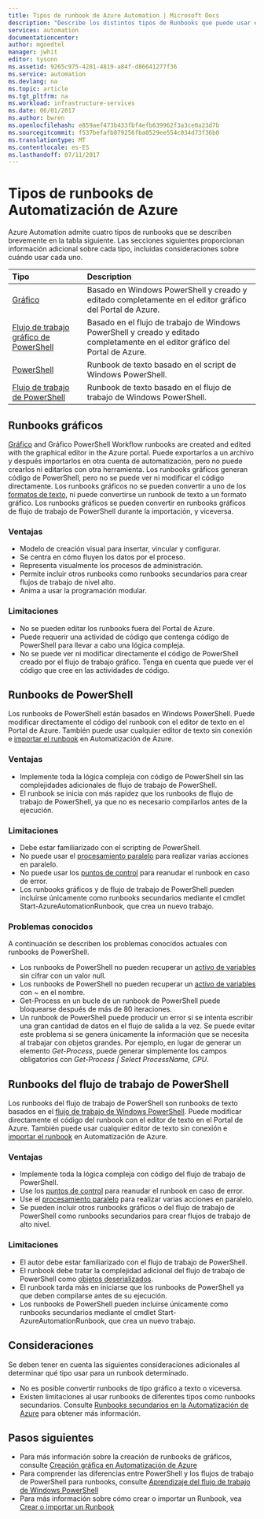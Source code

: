 ```yaml
---
title: Tipos de runbook de Azure Automation | Microsoft Docs
description: "Describe los distintos tipos de Runbooks que puede usar en la Automatización de Azure y las consideraciones que debe tener en cuenta al determinar qué tipo usar. "
services: automation
documentationcenter: 
author: mgoedtel
manager: jwhit
editor: tysonn
ms.assetid: 9265c975-4281-4819-a84f-d86641277f36
ms.service: automation
ms.devlang: na
ms.topic: article
ms.tgt_pltfrm: na
ms.workload: infrastructure-services
ms.date: 06/01/2017
ms.author: bwren
ms.openlocfilehash: e859aef473b433fbf4efb639962f3a3ce0a23d7b
ms.sourcegitcommit: f537befafb079256fba0529ee554c034d73f36b0
ms.translationtype: MT
ms.contentlocale: es-ES
ms.lasthandoff: 07/11/2017
---
```

# <a name="azure-automation-runbook-types"></a>Tipos de runbooks de Automatización de Azure
Azure Automation admite cuatro tipos de runbooks que se describen brevemente en la tabla siguiente.  Las secciones siguientes proporcionan información adicional sobre cada tipo, incluidas consideraciones sobre cuándo usar cada uno.

| Tipo | Description |
|:--- |:--- |
| [Gráfico](#graphical-runbooks) |Basado en Windows PowerShell y creado y editado completamente en el editor gráfico del Portal de Azure. |
| [Flujo de trabajo gráfico de PowerShell](#graphical-runbooks) |Basado en el flujo de trabajo de Windows PowerShell y creado y editado completamente en el editor gráfico del Portal de Azure. |
| [PowerShell](#powershell-runbooks) |Runbook de texto basado en el script de Windows PowerShell. |
| [Flujo de trabajo de PowerShell](#powershell-workflow-runbooks) |Runbook de texto basado en el flujo de trabajo de Windows PowerShell. |

## <a name="graphical-runbooks"></a>Runbooks gráficos
[Gráfico](automation-runbook-types.md#graphical-runbooks) and Gráfico PowerShell Workflow runbooks are created and edited with the graphical editor in the Azure portal.  Puede exportarlos a un archivo y después importarlos en otra cuenta de automatización, pero no puede crearlos ni editarlos con otra herramienta.  Los runbooks gráficos generan código de PowerShell, pero no se puede ver ni modificar el código directamente. Los runbooks gráficos no se pueden convertir a uno de los [formatos de texto](automation-runbook-types.md), ni puede convertirse un runbook de texto a un formato gráfico. Los runbooks gráficos se pueden convertir en runbooks gráficos de flujo de trabajo de PowerShell durante la importación, y viceversa.

### <a name="advantages"></a>Ventajas
* Modelo de creación visual para insertar, vincular y configurar.  
* Se centra en cómo fluyen los datos por el proceso.  
* Representa visualmente los procesos de administración.  
* Permite incluir otros runbooks como runbooks secundarios para crear flujos de trabajo de nivel alto.  
* Anima a usar la programación modular.  


### <a name="limitations"></a>Limitaciones
* No se pueden editar los runbooks fuera del Portal de Azure.
* Puede requerir una actividad de código que contenga código de PowerShell para llevar a cabo una lógica compleja.
* No se puede ver ni modificar directamente el código de PowerShell creado por el flujo de trabajo gráfico. Tenga en cuenta que puede ver el código que cree en las actividades de código.

## <a name="powershell-runbooks"></a>Runbooks de PowerShell
Los runbooks de PowerShell están basados en Windows PowerShell.  Puede modificar directamente el código del runbook con el editor de texto en el Portal de Azure.  También puede usar cualquier editor de texto sin conexión e [importar el runbook](http://msdn.microsoft.com/library/azure/dn643637.aspx) en Automatización de Azure.

### <a name="advantages"></a>Ventajas
* Implemente toda la lógica compleja con código de PowerShell sin las complejidades adicionales de flujo de trabajo de PowerShell. 
* El runbook se inicia con más rapidez que los runbooks de flujo de trabajo de PowerShell, ya que no es necesario compilarlos antes de la ejecución.

### <a name="limitations"></a>Limitaciones
* Debe estar familiarizado con el scripting de PowerShell.
* No puede usar el [procesamiento paralelo](automation-powershell-workflow.md#parallel-processing) para realizar varias acciones en paralelo.
* No puede usar los [puntos de control](automation-powershell-workflow.md#checkpoints) para reanudar el runbook en caso de error.
* Los runbooks gráficos y de flujo de trabajo de PowerShell pueden incluirse únicamente como runbooks secundarios mediante el cmdlet Start-AzureAutomationRunbook, que crea un nuevo trabajo.

### <a name="known-issues"></a>Problemas conocidos
A continuación se describen los problemas conocidos actuales con runbooks de PowerShell.

* Los runbooks de PowerShell no pueden recuperar un [activo de variables](automation-variables.md) sin cifrar con un valor null.
* Los runbooks de PowerShell no pueden recuperar un [activo de variables](automation-variables.md) con *~* en el nombre.
* Get-Process en un bucle de un runbook de PowerShell puede bloquearse después de más de 80 iteraciones. 
* Un runbook de PowerShell puede producir un error si se intenta escribir una gran cantidad de datos en el flujo de salida a la vez.   Se puede evitar este problema si se genera únicamente la información que se necesita al trabajar con objetos grandes.  Por ejemplo, en lugar de generar un elemento *Get-Process*, puede generar simplemente los campos obligatorios con *Get-Process | Select ProcessName, CPU*.

## <a name="powershell-workflow-runbooks"></a>Runbooks del flujo de trabajo de PowerShell
Los runbooks del flujo de trabajo de PowerShell son runbooks de texto basados en el [flujo de trabajo de Windows PowerShell](automation-powershell-workflow.md).  Puede modificar directamente el código del runbook con el editor de texto en el Portal de Azure.  También puede usar cualquier editor de texto sin conexión e [importar el runbook](http://msdn.microsoft.com/library/azure/dn643637.aspx) en Automatización de Azure.

### <a name="advantages"></a>Ventajas
* Implemente toda la lógica compleja con código del flujo de trabajo de PowerShell.
* Use los [puntos de control](automation-powershell-workflow.md#checkpoints) para reanudar el runbook en caso de error.
* Use el [procesamiento paralelo](automation-powershell-workflow.md#parallel-processing) para realizar varias acciones en paralelo.
* Se pueden incluir otros runbooks gráficos o del flujo de trabajo de PowerShell como runbooks secundarios para crear flujos de trabajo de alto nivel.

### <a name="limitations"></a>Limitaciones
* El autor debe estar familiarizado con el flujo de trabajo de PowerShell.
* El runbook debe tratar la complejidad adicional del flujo de trabajo de PowerShell como [objetos deserializados](automation-powershell-workflow.md#code-changes).
* El runbook tarda más en iniciarse que los runbooks de PowerShell ya que deben compilarse antes de su ejecución.
* Los runbooks de PowerShell pueden incluirse únicamente como runbooks secundarios mediante el cmdlet Start-AzureAutomationRunbook, que crea un nuevo trabajo.

## <a name="considerations"></a>Consideraciones
Se deben tener en cuenta las siguientes consideraciones adicionales al determinar qué tipo usar para un runbook determinado.

* No es posible convertir runbooks de tipo gráfico a texto o viceversa.
* Existen limitaciones al usar runbooks de diferentes tipos como runbooks secundarios.  Consulte [Runbooks secundarios en la Automatización de Azure](automation-child-runbooks.md) para obtener más información.

## <a name="next-steps"></a>Pasos siguientes
* Para más información sobre la creación de runbooks de gráficos, consulte [Creación gráfica en Automatización de Azure](automation-graphical-authoring-intro.md)
* Para comprender las diferencias entre PowerShell y los flujos de trabajo de PowerShell para runbooks, consulte [Aprendizaje del flujo de trabajo de Windows PowerShell](automation-powershell-workflow.md)
* Para más información sobre cómo crear o importar un Runbook, vea [Crear o importar un Runbook](automation-creating-importing-runbook.md)

